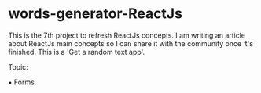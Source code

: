 # words-generator-ReactJs

This is the 7th project to refresh ReactJs concepts. I am writing an article about ReactJs main concepts so I can share it with the community once it's finished.
This is a 'Get a random text app'.

Topic:

• Forms.
